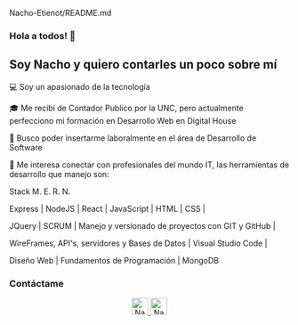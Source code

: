 Nacho-Etienot/README.md

### Hola a todos! 👋

## Soy Nacho y  quiero contarles un poco sobre mí

💻 Soy un apasionado de la tecnología  

🎓 Me recibí de Contador Publico por la UNC, pero actualmente perfecciono mi formación en Desarrollo Web en Digital House  

💼 Busco poder insertarme laboralmente en el área de Desarrollo de Software  

💬 Me interesa conectar con profesionales del mundo IT, las herramientas de desarrollo que manejo son:  

Stack M. E. R. N.   

Express  |  NodeJS  |  React  |  JavaScript  |  HTML  |  CSS  |

JQuery   |  SCRUM  |  Manejo y versionado de proyectos con GIT y GitHub  |  

WireFrames, API's, servidores y Bases de Datos  |  Visual Studio Code  |

Diseño Web  |  Fundamentos de Programación  | MongoDB

### Contáctame  

<p align="center">
    <a href="https://www.linkedin.com/in/nachoetienot/" target="_blank">
    <img src="https://www.vectorlogo.zone/logos/linkedin/linkedin-icon.svg" alt="Nacho Etienot's LinkedIn Profile" height="30" width="30">
    </a>
    <a href="mailto:nachoetienotmoine@gmail.com" target="_blank">
    <img src="https://www.vectorlogo.zone/logos/gmail/gmail-tile.svg" alt="Nacho Etienot's Gmail" height="30" width="30">
    </a> 
</p>



